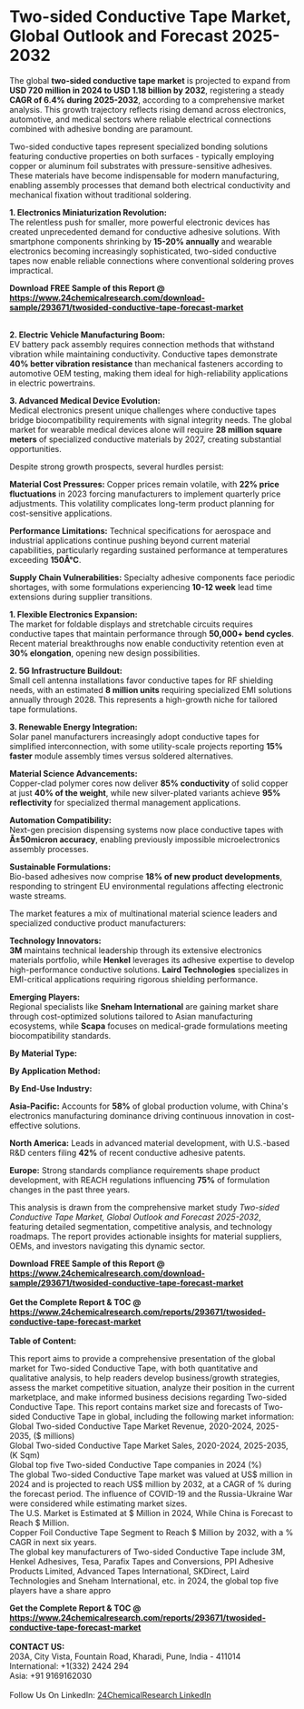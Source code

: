 <h1>Two-sided Conductive Tape Market, Global Outlook and Forecast 2025-2032</h1><p>The global <strong>two-sided conductive tape market</strong> is projected to expand from <strong>USD 720 million in 2024 to USD 1.18 billion by 2032</strong>, registering a steady <strong>CAGR of 6.4% during 2025-2032</strong>, according to a comprehensive market analysis. This growth trajectory reflects rising demand across electronics, automotive, and medical sectors where reliable electrical connections combined with adhesive bonding are paramount.</p><p>Two-sided conductive tapes represent specialized bonding solutions featuring conductive properties on both surfaces - typically employing copper or aluminum foil substrates with pressure-sensitive adhesives. These materials have become indispensable for modern manufacturing, enabling assembly processes that demand both electrical conductivity and mechanical fixation without traditional soldering.</p><p><strong>1. Electronics Miniaturization Revolution:</strong><br>
The relentless push for smaller, more powerful electronic devices has created unprecedented demand for conductive adhesive solutions. With smartphone components shrinking by <strong>15-20% annually</strong> and wearable electronics becoming increasingly sophisticated, two-sided conductive tapes now enable reliable connections where conventional soldering proves impractical.</p><div><b>Download FREE Sample of this Report @ 
            <a href="https://www.24chemicalresearch.com/download-sample/293671/twosided-conductive-tape-forecast-market">
            https://www.24chemicalresearch.com/download-sample/293671/twosided-conductive-tape-forecast-market</a></b></div><br><p><strong>2. Electric Vehicle Manufacturing Boom:</strong><br>
EV battery pack assembly requires connection methods that withstand vibration while maintaining conductivity. Conductive tapes demonstrate <strong>40% better vibration resistance</strong> than mechanical fasteners according to automotive OEM testing, making them ideal for high-reliability applications in electric powertrains.</p><p><strong>3. Advanced Medical Device Evolution:</strong><br>
Medical electronics present unique challenges where conductive tapes bridge biocompatibility requirements with signal integrity needs. The global market for wearable medical devices alone will require <strong>28 million square meters</strong> of specialized conductive materials by 2027, creating substantial opportunities.</p><p>Despite strong growth prospects, several hurdles persist:</p><p><strong>Material Cost Pressures:</strong> Copper prices remain volatile, with <strong>22% price fluctuations</strong> in 2023 forcing manufacturers to implement quarterly price adjustments. This volatility complicates long-term product planning for cost-sensitive applications.</p><p><strong>Performance Limitations:</strong> Technical specifications for aerospace and industrial applications continue pushing beyond current material capabilities, particularly regarding sustained performance at temperatures exceeding <strong>150Â°C</strong>.</p><p><strong>Supply Chain Vulnerabilities:</strong> Specialty adhesive components face periodic shortages, with some formulations experiencing <strong>10-12 week</strong> lead time extensions during supplier transitions.</p><p><strong>1. Flexible Electronics Expansion:</strong><br>
The market for foldable displays and stretchable circuits requires conductive tapes that maintain performance through <strong>50,000+ bend cycles</strong>. Recent material breakthroughs now enable conductivity retention even at <strong>30% elongation</strong>, opening new design possibilities.</p><p><strong>2. 5G Infrastructure Buildout:</strong><br>
Small cell antenna installations favor conductive tapes for RF shielding needs, with an estimated <strong>8 million units</strong> requiring specialized EMI solutions annually through 2028. This represents a high-growth niche for tailored tape formulations.</p><p><strong>3. Renewable Energy Integration:</strong><br>
Solar panel manufacturers increasingly adopt conductive tapes for simplified interconnection, with some utility-scale projects reporting <strong>15% faster</strong> module assembly times versus soldered alternatives.</p><p><strong>Material Science Advancements:</strong><br>
	Copper-clad polymer cores now deliver <strong>85% conductivity</strong> of solid copper at just <strong>40% of the weight</strong>, while new silver-plated variants achieve <strong>95% reflectivity</strong> for specialized thermal management applications.</p><p><strong>Automation Compatibility:</strong><br>
	Next-gen precision dispensing systems now place conductive tapes with <strong>Â±50micron accuracy</strong>, enabling previously impossible microelectronics assembly processes.</p><p><strong>Sustainable Formulations:</strong><br>
	Bio-based adhesives now comprise <strong>18% of new product developments</strong>, responding to stringent EU environmental regulations affecting electronic waste streams.</p><p>The market features a mix of multinational material science leaders and specialized conductive product manufacturers:</p><p><strong>Technology Innovators:</strong><br>
<strong>3M</strong> maintains technical leadership through its extensive electronics materials portfolio, while <strong>Henkel</strong> leverages its adhesive expertise to develop high-performance conductive solutions. <strong>Laird Technologies</strong> specializes in EMI-critical applications requiring rigorous shielding performance.</p><p><strong>Emerging Players:</strong><br>
Regional specialists like <strong>Sneham International</strong> are gaining market share through cost-optimized solutions tailored to Asian manufacturing ecosystems, while <strong>Scapa</strong> focuses on medical-grade formulations meeting biocompatibility standards.</p><p><strong>By Material Type:</strong></p><p><strong>By Application Method:</strong></p><p><strong>By End-Use Industry:</strong></p><p><strong>Asia-Pacific:</strong> Accounts for <strong>58%</strong> of global production volume, with China's electronics manufacturing dominance driving continuous innovation in cost-effective solutions.</p><p><strong>North America:</strong> Leads in advanced material development, with U.S.-based R&amp;D centers filing <strong>42%</strong> of recent conductive adhesive patents.</p><p><strong>Europe:</strong> Strong standards compliance requirements shape product development, with REACH regulations influencing <strong>75%</strong> of formulation changes in the past three years.</p><p>This analysis is drawn from the comprehensive market study <em>Two-sided Conductive Tape Market, Global Outlook and Forecast 2025-2032</em>, featuring detailed segmentation, competitive analysis, and technology roadmaps. The report provides actionable insights for material suppliers, OEMs, and investors navigating this dynamic sector.</p><div><b>Download FREE Sample of this Report @ 
            <a href="https://www.24chemicalresearch.com/download-sample/293671/twosided-conductive-tape-forecast-market">
            https://www.24chemicalresearch.com/download-sample/293671/twosided-conductive-tape-forecast-market</a></b></div><br><div><b>Get the Complete Report & TOC @ 
            <a href="https://www.24chemicalresearch.com/reports/293671/twosided-conductive-tape-forecast-market">
            https://www.24chemicalresearch.com/reports/293671/twosided-conductive-tape-forecast-market</a></b></div><br>
            <b>Table of Content:</b><p>This report aims to provide a comprehensive presentation of the global market for Two-sided Conductive Tape, with both quantitative and qualitative analysis, to help readers develop business/growth strategies, assess the market competitive situation, analyze their position in the current marketplace, and make informed business decisions regarding Two-sided Conductive Tape. This report contains market size and forecasts of Two-sided Conductive Tape in global, including the following market information:<br />
Global Two-sided Conductive Tape Market Revenue, 2020-2024, 2025-2035, ($ millions)<br />
Global Two-sided Conductive Tape Market Sales, 2020-2024, 2025-2035, (K Sqm)<br />
Global top five Two-sided Conductive Tape companies in 2024 (%)<br />
The global Two-sided Conductive Tape market was valued at US$ million in 2024 and is projected to reach US$ million by 2032, at a CAGR of % during the forecast period. The influence of COVID-19 and the Russia-Ukraine War were considered while estimating market sizes.<br />
The U.S. Market is Estimated at $ Million in 2024, While China is Forecast to Reach $ Million.<br />
Copper Foil Conductive Tape Segment to Reach $ Million by 2032, with a % CAGR in next six years.<br />
The global key manufacturers of Two-sided Conductive Tape include 3M, Henkel Adhesives, Tesa, Parafix Tapes and Conversions, PPI Adhesive Products Limited, Advanced Tapes International, SKDirect, Laird Technologies and Sneham International, etc. in 2024, the global top five players have a share appro</p><div><b>Get the Complete Report & TOC @ 
            <a href="https://www.24chemicalresearch.com/reports/293671/twosided-conductive-tape-forecast-market">
            https://www.24chemicalresearch.com/reports/293671/twosided-conductive-tape-forecast-market</a></b></div><br><b>CONTACT US:</b><br>
            203A, City Vista, Fountain Road, Kharadi, Pune, India - 411014<br>
            International: +1(332) 2424 294<br>
            Asia: +91 9169162030 <br><br>
            Follow Us On LinkedIn: <a href="https://www.linkedin.com/company/24chemicalresearch/">24ChemicalResearch LinkedIn</a>